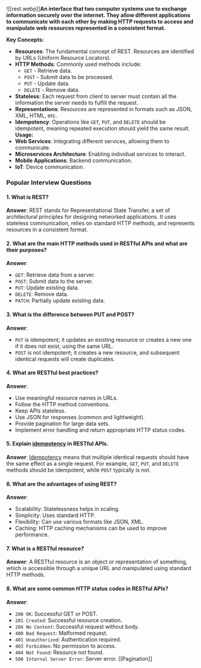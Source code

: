 ![[rest.webp]]**An interface that two computer systems use to exchange information securely over the internet. They allow different applications to communicate with each other by making HTTP requests to access and manipulate web resources represented in a consistent format.**

**Key Concepts:**
- **Resources**: The fundamental concept of REST. Resources are identified by URLs (Uniform Resource Locators).
- **HTTP Methods**: Commonly used methods include:
    - `GET` - Retrieve data.
    - `POST` - Submit data to be processed.
    - `PUT` - Update data.
    - `DELETE` - Remove data.
- **Stateless**: Each request from client to server must contain all the information the server needs to fulfill the request.
- **Representations**: Resources are represented in formats such as JSON, XML, HTML, etc.
- **Idempotency**: Operations like `GET`, `PUT`, and `DELETE` should be idempotent, meaning repeated execution should yield the same result.
**Usage:**
- **Web Services**: Integrating different services, allowing them to communicate.
- **Microservices Architecture**: Enabling individual services to interact.
- **Mobile Applications**: Backend communication.
- **IoT**: Device communication.
### Popular Interview Questions
#### 1. **What is REST?**
**Answer**: REST stands for Representational State Transfer, a set of architectural principles for designing networked applications. It uses stateless communication, relies on standard HTTP methods, and represents resources in a consistent format.
#### 2. **What are the main HTTP methods used in RESTful APIs and what are their purposes?**
**Answer**:
- `GET`: Retrieve data from a server.
- `POST`: Submit data to the server.
- `PUT`: Update existing data.
- `DELETE`: Remove data.
- `PATCH`: Partially update existing data.
#### 3. **What is the difference between PUT and POST?**
**Answer**:
- `PUT` is idempotent; it updates an existing resource or creates a new one if it does not exist, using the same URL.
- `POST` is not idempotent; it creates a new resource, and subsequent identical requests will create duplicates.
#### 4. **What are RESTful best practices?**
**Answer**:
- Use meaningful resource names in URLs.
- Follow the HTTP method conventions.
- Keep APIs stateless.
- Use JSON for responses (common and lightweight).
- Provide pagination for large data sets.
- Implement error handling and return appropriate HTTP status codes.
#### 5. **Explain [idempotency](https://www.youtube.com/watch?v=XAccGbtl3Z8&ab_channel=AlexHyett) in RESTful APIs.**
**Answer**: [Idempotency](https://www.youtube.com/watch?v=XAccGbtl3Z8&ab_channel=AlexHyett) means that multiple identical requests should have the same effect as a single request. For example, `GET`, `PUT`, and `DELETE` methods should be idempotent, while `POST` typically is not.
#### 6. **What are the advantages of using REST?**
**Answer**:
- Scalability: Statelessness helps in scaling.
- Simplicity: Uses standard HTTP.
- Flexibility: Can use various formats like JSON, XML.
- Caching: HTTP caching mechanisms can be used to improve performance.
#### 7. **What is a RESTful resource?**
**Answer**: A RESTful resource is an object or representation of something, which is accessible through a unique URL and manipulated using standard HTTP methods.
#### 8. **What are some common HTTP status codes in RESTful APIs?**
**Answer**:
- `200 OK`: Successful GET or POST.
- `201 Created`: Successful resource creation.
- `204 No Content`: Successful request without body.
- `400 Bad Request`: Malformed request.
- `401 Unauthorized`: Authentication required.
- `403 Forbidden`: No permission to access.
- `404 Not Found`: Resource not found.
- `500 Internal Server Error`: Server error.
[[Pagination]]